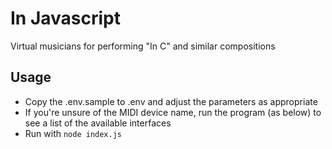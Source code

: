 # In Javascript
Virtual musicians for performing "In C" and similar compositions


## Usage

* Copy the .env.sample to .env and adjust the parameters as appropriate
* If you're unsure of the MIDI device name, run the program (as below) to see a list of the available interfaces
* Run with `node index.js`

